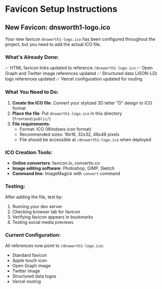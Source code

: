 # Favicon Setup Instructions

## New Favicon: dnsworth1-logo.ico

Your new favicon `dnsworth1-logo.ico` has been configured throughout the project, but you need to add the actual ICO file.

### What's Already Done:
✅ HTML favicon links updated to reference `/dnsworth1-logo.ico`
✅ Open Graph and Twitter image references updated
✅ Structured data (JSON-LD) logo references updated
✅ Vercel configuration updated for routing

### What You Need to Do:

1. **Create the ICO file**: Convert your stylized 3D letter "D" design to ICO format
2. **Place the file**: Put `dnsworth1-logo.ico` in this directory (`frontend/public/`)
3. **File requirements**: 
   - Format: ICO (Windows icon format)
   - Recommended sizes: 16x16, 32x32, 48x48 pixels
   - File should be accessible at `/dnsworth1-logo.ico` when deployed

### ICO Creation Tools:
- **Online converters**: favicon.io, convertio.co
- **Image editing software**: Photoshop, GIMP, Sketch
- **Command line**: ImageMagick with `convert` command

### Testing:
After adding the file, test by:
1. Running your dev server
2. Checking browser tab for favicon
3. Verifying favicon appears in bookmarks
4. Testing social media previews

### Current Configuration:
All references now point to `/dnsworth1-logo.ico`:
- Standard favicon
- Apple touch icon
- Open Graph image
- Twitter image
- Structured data logos
- Vercel routing
